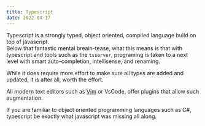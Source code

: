 ```yaml
---
title: Typescript
date: 2022-04-17
---
```


Typescript is a strongly typed, object oriented, compiled language build on top of javascript.\
Below that fantastic mental breain-tease, what this means is that with typescript and tools such as the `tsserver`, programing is taken to a next level with smart auto-completion, intellisense, and renaming.

While it does require more effort to make sure all types are added and updated, it is after all, worth the effort.

All modern text editors such as [Vim](qt588dg2) or VsCode, offer plugins that allow such augmentation.

If you are familiar to object oriented programming languages such as C#, typescript be exactly what javascript was missing all along.
